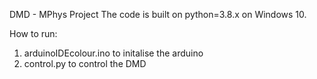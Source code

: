 DMD - MPhys Project
The code is built on python=3.8.x on Windows 10.

How to run:
1. arduinoIDEcolour.ino to initalise the arduino
2. control.py to control the DMD 
